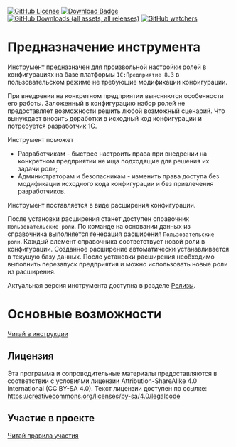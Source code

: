 [![GitHub License](https://img.shields.io/github/license/rarus/custom-role-generator)](https://github.com/rarus/custom-role-generator/tree/main?tab=CC-BY-SA-4.0-1-ov-file#CC-BY-SA-4.0-1-ov-file)
[![Download Badge](https://img.shields.io/badge/download-CustomRoleGenerator.cfe-blue)](https://github.com/rarus/custom-role-generator/releases/latest/download/CustomRoleGenerator.cfe)
[![GitHub Downloads (all assets, all releases)](https://img.shields.io/github/downloads/rarus/custom-role-generator/total)](https://github.com/rarus/custom-role-generator/releases)
[![GitHub watchers](https://img.shields.io/github/watchers/rarus/custom-role-generator)](https://github.com/rarus/custom-role-generator)

# Предназначение инструмента

Инструмент предназначен для произвольной настройки ролей в конфигурациях на базе платформы `1С:Предприятие 8.3` в пользовательском режиме не требующие модификации конфигурации.

При внедрении на конкретном предприятии выясняются особенности его работы. Заложенный в конфигурацию набор ролей не предоставляет возможности решить любой возможный сценарий.
Что вынуждает вносить доработки в исходный код конфигурации и потребуется разработчик 1С.

Инструмент поможет
* Разработчикам - быстрее настроить права при внедрении на конкретном предприятии не ища подходящие для решения их задачи роли;
* Администраторам и безопасникам - изменить права доступа без модификации исходного кода конфигурации и без привлечения разработчиков.

Инструмент поставляется в виде расширения конфигурации.

После установки расширения станет доступен справочник `Пользовательские роли`. По команде на основании данных из справочника выполняется генерация расширения `Пользовательские роли`. Каждый элемент справочника соответствует новой роли в конфигурации.
Созданное расширение автоматически устанавливается в текущую базу данных. После установки расширения необходимо выполнить перезапуск предприятия и можно использовать новые роли из расширения.

Актуальная версия инструмента доступна в разделе [Релизы](https://github.com/rarus/custom-role-generator/releases).

# Основные возможности

[Читай в инструкции](./docs/README.md)

## Лицензия

Эта программа и сопроводительные материалы предоставляются в соответствии с условиями лицензии Attribution-ShareAlike 4.0 International (CC BY-SA 4.0). Текст лицензии доступен по ссылке: https://creativecommons.org/licenses/by-sa/4.0/legalcode

## Участие в проекте

[Читай правила участия](CONTRIBUTING.md)

